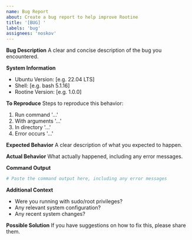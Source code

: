 ```yaml
---
name: Bug Report
about: Create a bug report to help improve Rootine
title: '[BUG] '
labels: 'bug'
assignees: 'noskov'
---
```


**Bug Description**
A clear and concise description of the bug you encountered.

**System Information**
- Ubuntu Version: [e.g. 22.04 LTS]
- Shell: [e.g. bash 5.1.16]
- Rootine Version: [e.g. 1.0.0]

**To Reproduce**
Steps to reproduce this behavior:
1. Run command '...'
2. With arguments '...'
3. In directory '...'
4. Error occurs '...'

**Expected Behavior**
A clear description of what you expected to happen.

**Actual Behavior**
What actually happened, including any error messages.

**Command Output**
```bash
# Paste the command output here, including any error messages
```

**Additional Context**
- Were you running with sudo/root privileges?
- Any relevant system configuration?
- Any recent system changes?

**Possible Solution**
If you have suggestions on how to fix this, please share them.
